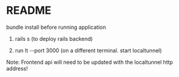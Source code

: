 # README

bundle install before running application 

1. rails s 
(to deploy rails backend)

2. run  lt --port 3000 
(on a different terminal. start localtunnel)

Note: Frontend api will need to be updated with the localtunnel http address!
